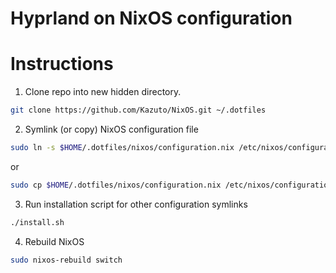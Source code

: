 # Hyprland on NixOS configuration

# Instructions
1. Clone repo into new hidden directory.
```bash
git clone https://github.com/Kazuto/NixOS.git ~/.dotfiles
```

2. Symlink (or copy) NixOS configuration file
```bash
sudo ln -s $HOME/.dotfiles/nixos/configuration.nix /etc/nixos/configuration.nix
```
or

```bash
sudo cp $HOME/.dotfiles/nixos/configuration.nix /etc/nixos/configuration.nix
```

3. Run installation script for other configuration symlinks
```bash
./install.sh
```

4. Rebuild NixOS
```bash
sudo nixos-rebuild switch
```
